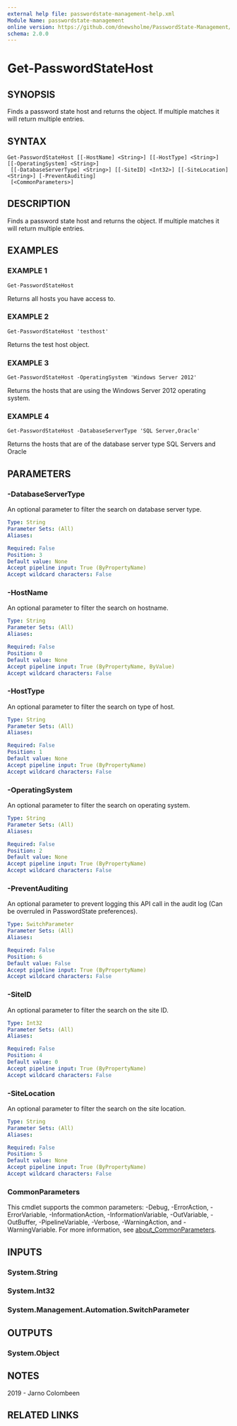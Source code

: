 ```yaml
---
external help file: passwordstate-management-help.xml
Module Name: passwordstate-management
online version: https://github.com/dnewsholme/PasswordState-Management/blob/master/docs/Get-PasswordStateHost.md
schema: 2.0.0
---
```


# Get-PasswordStateHost

## SYNOPSIS
Finds a password state host and returns the object.
If multiple matches it will return multiple entries.

## SYNTAX

```
Get-PasswordStateHost [[-HostName] <String>] [[-HostType] <String>] [[-OperatingSystem] <String>]
 [[-DatabaseServerType] <String>] [[-SiteID] <Int32>] [[-SiteLocation] <String>] [-PreventAuditing]
 [<CommonParameters>]
```

## DESCRIPTION
Finds a password state host and returns the object.
If multiple matches it will return multiple entries.

## EXAMPLES

### EXAMPLE 1
```
Get-PasswordStateHost
```

Returns all hosts you have access to.

### EXAMPLE 2
```
Get-PasswordStateHost 'testhost'
```

Returns the test host object.

### EXAMPLE 3
```
Get-PasswordStateHost -OperatingSystem 'Windows Server 2012'
```

Returns the hosts that are using the Windows Server 2012 operating system.

### EXAMPLE 4
```
Get-PasswordStateHost -DatabaseServerType 'SQL Server,Oracle'
```

Returns the hosts that are of the database server type SQL Servers and Oracle

## PARAMETERS

### -DatabaseServerType
An optional parameter to filter the search on database server type.

```yaml
Type: String
Parameter Sets: (All)
Aliases:

Required: False
Position: 3
Default value: None
Accept pipeline input: True (ByPropertyName)
Accept wildcard characters: False
```

### -HostName
An optional parameter to filter the search on hostname.

```yaml
Type: String
Parameter Sets: (All)
Aliases:

Required: False
Position: 0
Default value: None
Accept pipeline input: True (ByPropertyName, ByValue)
Accept wildcard characters: False
```

### -HostType
An optional parameter to filter the search on type of host.

```yaml
Type: String
Parameter Sets: (All)
Aliases:

Required: False
Position: 1
Default value: None
Accept pipeline input: True (ByPropertyName)
Accept wildcard characters: False
```

### -OperatingSystem
An optional parameter to filter the search on operating system.

```yaml
Type: String
Parameter Sets: (All)
Aliases:

Required: False
Position: 2
Default value: None
Accept pipeline input: True (ByPropertyName)
Accept wildcard characters: False
```

### -PreventAuditing
An optional parameter to prevent logging this API call in the audit log (Can be overruled in PasswordState preferences).

```yaml
Type: SwitchParameter
Parameter Sets: (All)
Aliases:

Required: False
Position: 6
Default value: False
Accept pipeline input: True (ByPropertyName)
Accept wildcard characters: False
```

### -SiteID
An optional parameter to filter the search on the site ID.

```yaml
Type: Int32
Parameter Sets: (All)
Aliases:

Required: False
Position: 4
Default value: 0
Accept pipeline input: True (ByPropertyName)
Accept wildcard characters: False
```

### -SiteLocation
An optional parameter to filter the search on the site location.

```yaml
Type: String
Parameter Sets: (All)
Aliases:

Required: False
Position: 5
Default value: None
Accept pipeline input: True (ByPropertyName)
Accept wildcard characters: False
```

### CommonParameters
This cmdlet supports the common parameters: -Debug, -ErrorAction, -ErrorVariable, -InformationAction, -InformationVariable, -OutVariable, -OutBuffer, -PipelineVariable, -Verbose, -WarningAction, and -WarningVariable. For more information, see [about_CommonParameters](http://go.microsoft.com/fwlink/?LinkID=113216).

## INPUTS

### System.String

### System.Int32

### System.Management.Automation.SwitchParameter

## OUTPUTS

### System.Object
## NOTES
2019 - Jarno Colombeen

## RELATED LINKS
